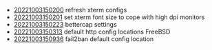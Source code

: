 - [20221003150200](/zet/20221003150200/README.md) refresh xterm configs
- [20221003150201](/zet/20221003150201/README.md) set xterm font size to cope with high dpi monitors
- [20221003150223](/zet/20221003150223/README.md) bettercap settings
- [20221003150313](/zet/20221003150313/README.md) default http config locations FreeBSD
- [20221003150936](/zet/20221003150936/README.md) fail2ban default config location

